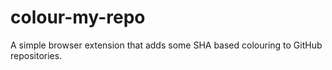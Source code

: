 # colour-my-repo
A simple browser extension that adds some SHA based colouring to GitHub repositories.
